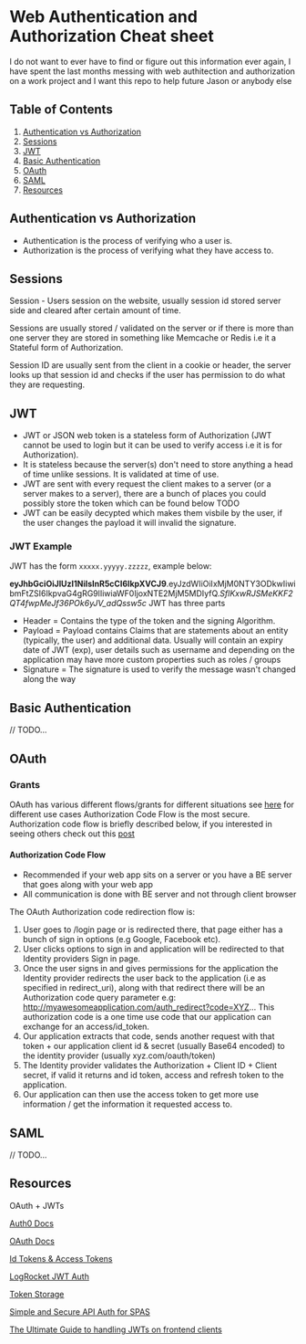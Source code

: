 # Web Authentication and Authorization Cheat sheet

I do not want to ever have to find or figure out this information ever again, I have spent the last months messing with web authitection and authorization on a work project and I want this repo to help future Jason or anybody else

## Table of Contents
1. [Authentication vs Authorization](#authentication-vs-authorization)
2. [Sessions](#sessions)
3. [JWT](#jwt)
4. [Basic Authentication](#basic-authentication)
5. [OAuth](#oauth)
6. [SAML](#saml)
7. [Resources](#resources)

## Authentication vs Authorization
- Authentication is the process of verifying who a user is.
- Authorization is the process of verifying what they have access to.

## Sessions

Session - Users session on the website, usually session id stored server side and cleared after certain amount of time.

Sessions are usually stored / validated on the server or if there is more than one server they are stored in something like Memcache or Redis i.e it a Stateful form of Authorization.

Session ID are usually sent from the client in a cookie or header, the server looks up that session id and checks if the user has permission to do what they are requesting.

## JWT

- JWT or JSON web token is a stateless form of Authorization (JWT cannot be used to login but it can be used to verify access i.e it is for Authorization).
- It is stateless because the server(s) don't need to store anything a head of time unlike sessions. It is validated at time of use.
- JWT are sent with every request the client makes to a server (or a server makes to a server), there are a bunch of places you could possibly store the token which can be found below TODO
- JWT can be easily decypted which makes them visbile by the user, if the user changes the payload it will invalid the signature.

### JWT Example

JWT has the form `xxxxx.yyyyy.zzzzz`, example below:

**eyJhbGciOiJIUzI1NiIsInR5cCI6IkpXVCJ9**.eyJzdWIiOiIxMjM0NTY3ODkwIiwibmFtZSI6IkpvaG4gRG9lIiwiaWF0IjoxNTE2MjM5MDIyfQ.*SflKxwRJSMeKKF2QT4fwpMeJf36POk6yJV_adQssw5c*
JWT has three parts

- Header = Contains the type of the token and the signing Algorithm.
- Payload = Payload contains Claims that are statements about an entity (typically, the user) and additional data. Usually will contain an expiry date of JWT (exp), user details such as username and depending on the application may have more custom properties such as roles / groups
- Signature = The signature is used to verify the message wasn't changed along the way


## Basic Authentication
// TODO...


## OAuth

### Grants

OAuth has various different flows/grants for different situations see [here](https://auth0.com/docs/api-auth/which-oauth-flow-to-use) for different use cases Authorization Code Flow is the most secure. Authorization code flow is briefly described below, if you interested in seeing others check out this [post](https://alexbilbie.com/guide-to-oauth-2-grants/)

#### Authorization Code Flow

- Recommended if your web app sits on a server or you have a BE server that goes along with your web app
- All communication is done with BE server and not through client browser

The OAuth Authorization code redirection flow is:

1. User goes to /login page or is redirected there, that page either has a bunch of sign in options (e.g Google, Facebook etc).
2. User clicks options to sign in and application will be redirected to that Identity providers Sign in page.
3. Once the user signs in and gives permissions for the application the Identity provider redirects the user back to the application (i.e as specified in redirect_uri), along with that redirect there will be an Authorization code query parameter e.g: http://myawesomeapplication.com/auth_redirect?code=XYZ... This authorization code is a one time use code that our application can exchange for an access/id_token.
4. Our application extracts that code, sends another request with that token + our application client id & secret (usually Base64 encoded) to the identity provider (usually xyz.com/oauth/token)
5. The Identity provider validates the Authorization + Client ID + Client secret, if valid it returns and id token, access and refresh token to the application.
6. Our application can then use the access token to get more use information / get the information it requested access to.


## SAML
// TODO...

## Resources

OAuth + JWTs

[Auth0 Docs](https://auth0.com/docs)

[OAuth Docs](https://www.oauth.com/)

[Id Tokens & Access Tokens](https://auth0.com/docs/tokens)

[LogRocket JWT Auth](https://blog.logrocket.com/jwt-authentication-best-practices/)

[Token Storage](https://auth0.com/docs/tokens/concepts/token-storage)

[Simple and Secure API Auth for SPAS](https://medium.com/@sadnub/simple-and-secure-api-authentication-for-spas-e46bcea592ad)

[The Ultimate Guide to handling JWTs on frontend clients](https://hasura.io/blog/best-practices-of-using-jwt-with-graphql/)
